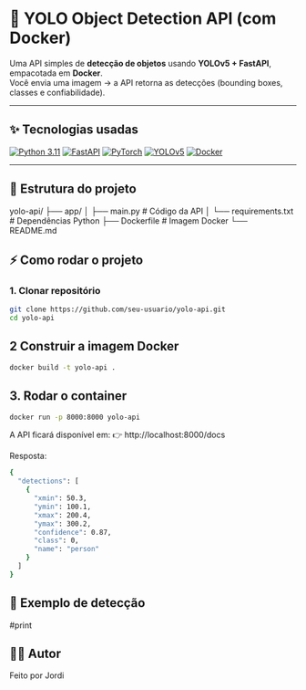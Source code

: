 # 🚀 YOLO Object Detection API (com Docker)

Uma API simples de **detecção de objetos** usando **YOLOv5 + FastAPI**, empacotada em **Docker**.  
Você envia uma imagem → a API retorna as detecções (bounding boxes, classes e confiabilidade).

---

## ✨ Tecnologias usadas
[![Python 3.11](https://img.shields.io/badge/Python-3.11-blue?style=for-the-badge&logo=python&logoColor=white)](https://www.python.org/)
[![FastAPI](https://img.shields.io/badge/FastAPI-✨-green?style=for-the-badge&logo=fastapi&logoColor=white)](https://fastapi.tiangolo.com/)
[![PyTorch](https://img.shields.io/badge/PyTorch-🔥-red?style=for-the-badge&logo=pytorch&logoColor=white)](https://pytorch.org/)
[![YOLOv5](https://img.shields.io/badge/YOLOv5-🚀-orange?style=for-the-badge&logo=github&logoColor=white)](https://github.com/ultralytics/yolov5)
[![Docker](https://img.shields.io/badge/Docker-🐳-blue?style=for-the-badge&logo=docker&logoColor=white)](https://www.docker.com/)


---

## 📂 Estrutura do projeto

yolo-api/
├── app/
│   ├── main.py             # Código da API
│   └── requirements.txt    # Dependências Python
├── Dockerfile              # Imagem Docker
└── README.md


## ⚡ Como rodar o projeto

### 1. Clonar repositório
```bash
git clone https://github.com/seu-usuario/yolo-api.git
cd yolo-api
```

## 2 Construir a imagem Docker

```bash
docker build -t yolo-api .
```

## 3. Rodar o container

```bash
docker run -p 8000:8000 yolo-api
```

A API ficará disponível em:
👉 http://localhost:8000/docs

Resposta:

```bash
{
  "detections": [
    {
      "xmin": 50.3,
      "ymin": 100.1,
      "xmax": 200.4,
      "ymax": 300.2,
      "confidence": 0.87,
      "class": 0,
      "name": "person"
    }
  ]
}
```

## 📸 Exemplo de detecção

#print

## 👨‍💻 Autor

Feito por Jordi
